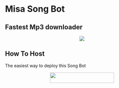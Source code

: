 # Misa Song Bot
## Fastest Mp3 downloader
<p align="center">
  <img src="https://telegra.ph/file/04828a131605f87a0cc7b.gif">
</p>


## How To Host
The easiest way to deploy this Song Bot
<p align="center"><a href="https://heroku.com/deploy?template=https://github.com/Mr-Dark-Prince/AlexaSongBot"> <img src="https://img.shields.io/badge/Deploy%20To%20Heroku-blueviolet?style=for-the-badge&logo=heroku" width="210" height="34.45"/></a></p>




